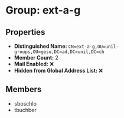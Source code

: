 # Group: ext-a-g

## Properties

- **Distinguished Name:** `CN=ext-a-g,OU=unil-groups,OU=gesu,DC=ad,DC=unil,DC=ch`
- **Member Count:** 2
- **Mail Enabled:** ❌
- **Hidden from Global Address List:** ❌

## Members

- sboschlo
- tbuchber
